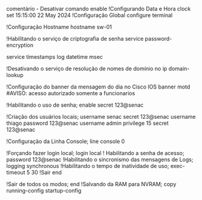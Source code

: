 comentário -  Desativar comando
    enable
    !Configurando Data e Hora
    clock set 15:15:00 22 May 2024
!Configuração Global
configure terminal

!Configuração Hostname
hostname sw-01
            
!Habilitando o serviço de criptografia de senha
service password-encryption
        
 service timestamps log datetime msec
        
!Desativando o serviço de resolução de nomes de domínio
    no ip domain-lookup
        
!Configuração do banner da mensagem do dia no Cisco IOS
banner motd #AVISO: acesso autorizado somente a funcionarios

!Habilitando o uso de senha;
enable secret 123@senac

 
 !Criação dos usuários locais;
            username senac secret 123@senac
            username thiago password 123@senac 
            username admin privilege 15 secret 123@senac

!Configuração da Linha Console;
    line console 0

 !Forçando fazer login local;
                login local
                ! Habilitando a senha de acesso;
                password 123@senac
                !Habilitando o sincronismo das mensagens de Logs;
                logging synchronous
                !Habilitando o tempo de inatividade de uso;
                exec-timeout 5 30
               !Sair 
                end



!Sair de todos os modos;
end
!Salvando da RAM para NVRAM;
 copy running-config startup-config

